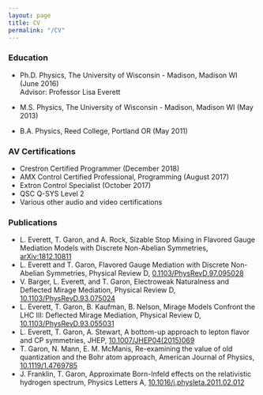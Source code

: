 ```yaml
---
layout: page
title: CV
permalink: "/CV"
---
```


### Education

  - Ph.D. Physics, The University of Wisconsin - Madison, Madison WI (June 2016)  
   Advisor: Professor Lisa Everett
    
  - M.S. Physics, The University of Wisconsin - Madison, Madison WI (May 2013)
  - B.A. Physics, Reed College, Portland OR (May 2011)

### AV Certifications
  - Crestron Certified Programmer (December 2018)
  - AMX Control Certified Professional, Programming (August 2017)
  - Extron Control Specialist (October 2017)
  - QSC Q-SYS Level 2
  - Various other audio and video certifications

### Publications
   - L. Everett, T. Garon, and A. Rock, Sizable Stop Mixing in Flavored Gauge Mediation Models with Discrete Non-Abelian Symmetries, [arXiv:1812.10811](http://arxiv.org/abs/arXiv:1812.10811)
   - L. Everett and T. Garon, Flavored Gauge Mediation with Discrete Non-Abelian Symmetries, Physical Review D, [0.1103/PhysRevD.97.095028](https://journals.aps.org/prd/abstract/10.1103/PhysRevD.97.095028)
   - V. Barger, L. Everett, and T. Garon, Electroweak Naturalness and Deflected Mirage Mediation, Physical Review D, [10.1103/PhysRevD.93.075024](https://journals.aps.org/prd/abstract/10.1103/PhysRevD.93.075024)
   - L. Everett, T. Garon, B. Kaufman, B. Nelson, Mirage Models Confront the LHC III: Deflected Mirage Mediation, Physical Review D, [10.1103/PhysRevD.93.055031](https://journals.aps.org/prd/abstract/10.1103/PhysRevD.93.055031)
   - L. Everett, T. Garon, A. Stewart, A bottom-up approach to lepton flavor and CP symmetries, JHEP, [10.1007/JHEP04(2015)069](https://doi.org/10.1007/JHEP04(2015)069)
   - T. Garon, N. Mann, E. M. McManis, Re-examining the value of old quantization and the Bohr atom approach, American Journal of Physics, [10.1119/1.4769785](http://ajp.aapt.org/resource/1/ajpias/v81/i2/p92_s1)
   - J. Franklin, T. Garon, Approximate Born-Infeld effects on the relativistic hydrogen spectrum, Physics Letters A, [10.1016/j.physleta.2011.02.012](http://www.sciencedirect.com/science/article/pii/S0375960111001733)


